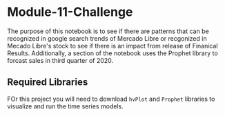 # Module-11-Challenge
The purpose of this notebook is to see if there are patterns that can be recognized in google search trends of Mercado Libre or recgonized in Mecado Libre's stock to see if there is an impact from release of Finanical Results. Additionally, a section of the notebook uses the Prophet library to forcast sales in third quarter of 2020.
## Required Libraries
FOr this project you will need to download `hvPlot` and `Prophet` libraries to visualize and run the time series models.